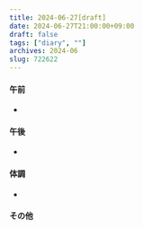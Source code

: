 ```yaml
---
title: 2024-06-27[draft]
date: 2024-06-27T21:00:00+09:00
draft: false
tags: ["diary", ""]
archives: 2024-06
slug: 722622
---
```

#### 午前
- 
#### 午後
- 
#### 体調
- 
#### その他